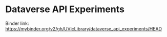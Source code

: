 # Dataverse API Experiments

Binder link:
https://mybinder.org/v2/gh/UVicLibrary/dataverse_api_experiments/HEAD
